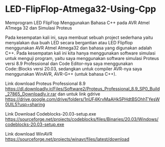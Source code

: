 # LED-FlipFlop-Atmega32-Using-Cpp
Memprogram LED FlipFlop Menggunakan Bahasa C++ pada AVR Atmel ATmega 32 dan Simulasi Proteus 

Pada kesempatan kali ini, saya membuat sebuah project sederhana yaitu menyalakan dua buah LED secara bergantian atau LED Flipflop menggunakan AVR Atmel Atmega32 dan bahasa yang digunakan adalah C++. Pada kesempatan kali ini kita hanya menggunakan software simulasi untuk menguji program, yaitu saya menggunakan software simulasi Proteus versi 8.9 Professional dan Code Editor-nya saya menggunakan Code::Blocks versi 20.03, sedangkan untuk compiler AVR-nya saya menggunakan WinAVR, AVR-G++ (untuk bahasa C++).

Link download Proteus Professional 8.9 https://dl.downloadly.ir/Files/Software2/Proteus_Professional_8.9_SP0_Build_27865_Downloadly.ir.rar dan untuk link gdrive https://drive.google.com/drive/folders/1nUF4KrvMaAHk5PHdtBSOhhTYesW0UIL5?usp=sharing

Link Download Codeblocks-20.03-setup.exe https://sourceforge.net/projects/codeblocks/files/Binaries/20.03/Windows/codeblocks-20.03-setup.exe

Link download WinAVR https://sourceforge.net/projects/winavr/files/latest/download
